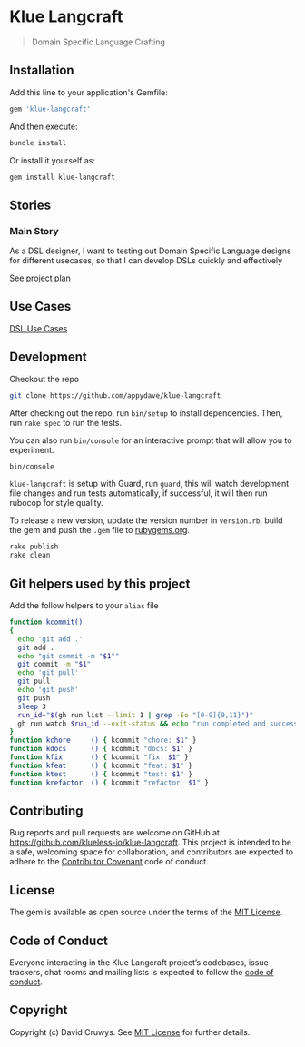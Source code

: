 # Klue Langcraft

> Domain Specific Language Crafting

## Installation

Add this line to your application's Gemfile:

```ruby
gem 'klue-langcraft'
```

And then execute:

```bash
bundle install
```

Or install it yourself as:

```bash
gem install klue-langcraft
```

## Stories

### Main Story

As a DSL designer, I want to testing out Domain Specific Language designs for different usecases, so that I can develop DSLs quickly and effectively

See [project plan](./docs/project-plan/project-plan.md)

## Use Cases

[DSL Use Cases](./spec/usecases/readme.md)


## Development

Checkout the repo

```bash
git clone https://github.com/appydave/klue-langcraft
```

After checking out the repo, run `bin/setup` to install dependencies. Then, run `rake spec` to run the tests. 

You can also run `bin/console` for an interactive prompt that will allow you to experiment.

```bash
bin/console

```

`klue-langcraft` is setup with Guard, run `guard`, this will watch development file changes and run tests automatically, if successful, it will then run rubocop for style quality.

To release a new version, update the version number in `version.rb`, build the gem and push the `.gem` file to [rubygems.org](https://rubygems.org).

```bash
rake publish
rake clean
```

## Git helpers used by this project

Add the follow helpers to your `alias` file

```bash
function kcommit()
{
  echo 'git add .'
  git add .
  echo "git commit -m "$1""
  git commit -m "$1"
  echo 'git pull'
  git pull
  echo 'git push'
  git push
  sleep 3
  run_id="$(gh run list --limit 1 | grep -Eo "[0-9]{9,11}")"
  gh run watch $run_id --exit-status && echo "run completed and successful" && git pull && git tag | sort -V | tail -1
}
function kchore     () { kcommit "chore: $1" }
function kdocs      () { kcommit "docs: $1" }
function kfix       () { kcommit "fix: $1" }
function kfeat      () { kcommit "feat: $1" }
function ktest      () { kcommit "test: $1" }
function krefactor  () { kcommit "refactor: $1" }
```

## Contributing

Bug reports and pull requests are welcome on GitHub at https://github.com/klueless-io/klue-langcraft. This project is intended to be a safe, welcoming space for collaboration, and contributors are expected to adhere to the [Contributor Covenant](http://contributor-covenant.org) code of conduct.

## License

The gem is available as open source under the terms of the [MIT License](https://opensource.org/licenses/MIT).

## Code of Conduct

Everyone interacting in the Klue Langcraft project’s codebases, issue trackers, chat rooms and mailing lists is expected to follow the [code of conduct](https://github.com/klueless-io/klue-langcraft/blob/master/CODE_OF_CONDUCT.md).

## Copyright

Copyright (c) David Cruwys. See [MIT License](LICENSE.txt) for further details.
